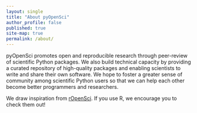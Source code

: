 ```yaml
---
layout: single
title: "About pyOpenSci"
author_profile: false
published: true
site-map: true
permalink: /about/
---
```


pyOpenSci promotes open and reproducible research through peer-review of scientific Python packages. We also build technical capacity by providing a curated repository of high-quality packages and enabling scientists to write and share their own software. We hope to foster a greater sense of community among scientific Python users so that we can help each other become better programmers and researchers.

We draw inspiration from [rOpenSci](https://ropensci.org/). If you use R, we encourage you to check them out!
